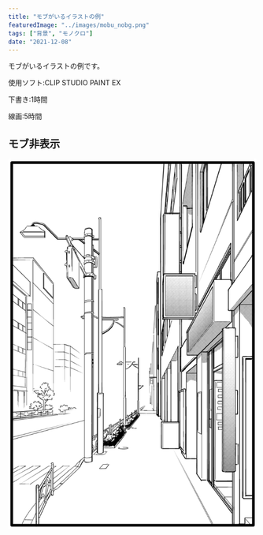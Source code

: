 ```yaml
---
title: "モブがいるイラストの例"
featuredImage: "../images/mobu_nobg.png"
tags: ["背景", "モノクロ"]
date: "2021-12-08"
---
```


モブがいるイラストの例です。

使用ソフト:CLIP STUDIO PAINT EX

下書き:1時間

線画:5時間

## モブ非表示
![モブ非表示](../images/mobu.png)
